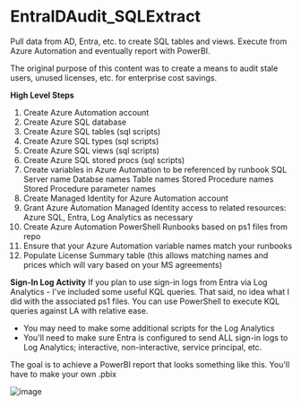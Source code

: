 # EntraIDAudit_SQLExtract
Pull data from AD, Entra, etc. to create SQL tables and views. Execute from Azure Automation and eventually report with PowerBI.

The original purpose of this content was to create a means to audit stale users, unused licenses, etc. for enterprise cost savings.

**High Level Steps**
1. Create Azure Automation account
2. Create Azure SQL database
3. Create Azure SQL tables (sql scripts)
4. Create Azure SQL types (sql scripts)
5. Create Azure SQL views (sql scripts)
6. Create Azure SQL stored procs (sql scripts)
7. Create variables in Azure Automation to be referenced by runbook
        SQL Server name
        Databse names
        Table names
        Stored Procedure names
        Stored Procedure parameter names
8. Create Managed Identity for Azure Automation account
9. Grant Azure Automation Managed Identity access to related resources: Azure SQL, Entra, Log Analytics as necessary
10. Create Azure Automation PowerShell Runbooks based on ps1 files from repo
11. Ensure that your Azure Automation variable names match your runbooks
12. Populate License Summary table (this allows matching names and prices which will vary based on your MS agreements)



**Sign-In Log Activity**
If you plan to use sign-in logs from Entra via Log Analytics - I've included some useful KQL queries. That said, no idea what I did with the associated ps1 files. You can use PowerShell to execute KQL queries against LA with relative ease.
* You may need to make some additional scripts for the Log Analytics
* You'll need to make sure Entra is configured to send ALL sign-in logs to Log Analytics; interactive, non-interactive, service principal, etc.




The goal is to achieve a PowerBI report that looks something like this. You'll have to make your own .pbix



![image](https://github.com/00shep/EntraIDAudit_SQLExtract/assets/67474975/b1ee982c-f91a-446b-9ca4-907e9db66782)

